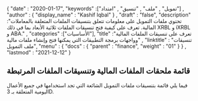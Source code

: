 {
  "date" : "2020-01-17",
  "keywords" :["تمويل" , "ملف" , "تنسيق" , "امتداد"] ,
  "author" : {
    "display_name" : "Kashif Iqbal"
} ,
  "draft" : "false",
  "description" :"تحتوي ملفات التمويل على معلومات تتعلق بتنسيقات الملفات المتعلقة بالمعاملات المالية. تعرف على كيفية فتح تنسيقات الملفات ثلاثية الأبعاد بما في ذلك XRBL و iXRBL و ABA." ,
  "categories" :["الأساسيات"],
  "title" :"تعرف على تنسيقات الملفات المالية وواجهات برمجة التطبيقات التي يمكنها فتح وإنشاء ملفات مالية" ,
  "linktitle" : "تنسيقات ملف التمويل",
  "menu" : {
    "docs" : {
      "parent" : "finance",
      "weight" : "01"
}
} ,
  "lastmod" : "2021-12-12"
}

## قائمة ملحقات الملفات المالية وتنسيقات الملفات المرتبطة

فيما يلي قائمة بتنسيقات ملفات التمويل الشائعة التي تجد استخدامها في جميع الأعمال اليومية المتعلقة بـ 3D.

